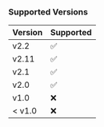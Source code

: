 ### Supported Versions

| Version | Supported          |
| ------- | ------------------ |
| v2.2    | :white_check_mark: |
| v2.11   | :white_check_mark: |
| v2.1    | :white_check_mark: |
| v2.0    | :white_check_mark: |
| v1.0    | :x:                |
| < v1.0  | :x:                |

